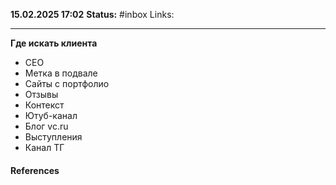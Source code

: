 **15.02.2025 17:02**
**Status:** #inbox 
Links: 

---

**Где искать клиента**
- СЕО
- Метка в подвале
- Сайты с портфолио
- Отзывы
- Контекст
- Ютуб-канал
- Блог vc.ru
- Выступления
- Канал ТГ
#### References
